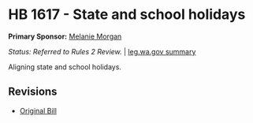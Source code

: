 # HB 1617 - State and school holidays
**Primary Sponsor:** [Melanie Morgan](/person/leg/morgan_me.md)

*Status: Referred to Rules 2 Review.* | [leg.wa.gov summary](https://app.leg.wa.gov/billsummary?BillNumber=1617&Year=2021)

Aligning state and school holidays.

## Revisions
* [Original Bill](1/)